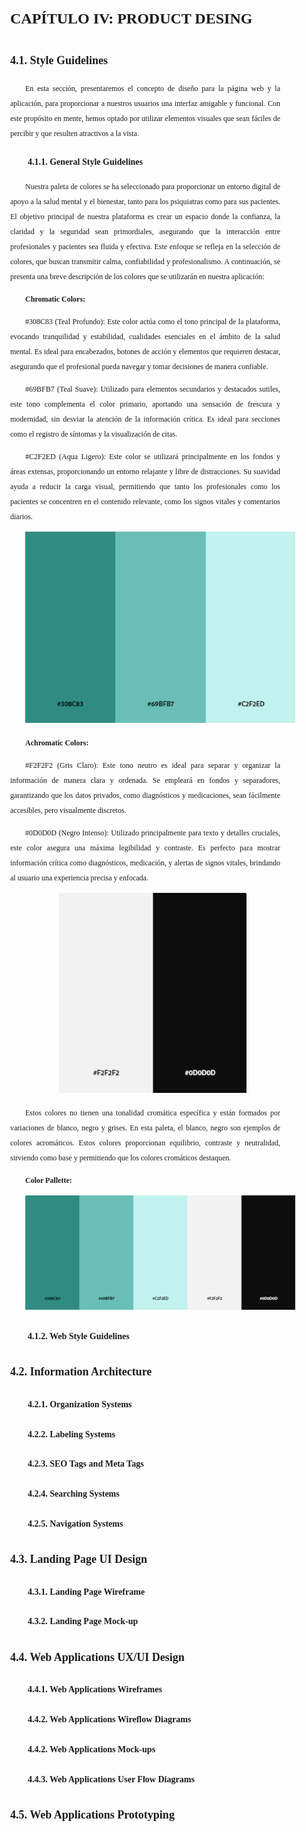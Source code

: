 <style>
  body {
    font-family: 'Times New Roman', sans-serif;
    text-align: justify;
    font-size: 12px;
    margin-left: 2em;
    margin-right: 2em;
    line-height: 2;
  }
  
  p {
    text-indent: 2em; /* Sangría en el primer renglón de cada párrafo */
  }

  h1 {
    margin-left: 0; /* No aplica sangría para el título principal */
  }

  h2 {
    margin-left: 0; /* No aplica sangría para subtítulos de nivel 2 */
  }

  h3 {
    margin-left: 2em; /* Aplica una sangría de 2em para subtítulos de nivel 3 */
  }

  h4 {
    margin-left: 4em; /* Aplica una sangría de 4em para subtítulos de nivel 4 */
  }
</style>

# **CAPÍTULO IV: PRODUCT DESING**
## 4.1. Style Guidelines
En esta sección, presentaremos el concepto de diseño para la página web y la aplicación, para proporcionar a nuestros usuarios una interfaz amigable y funcional. Con este propósito en mente, hemos optado por utilizar elementos visuales que sean fáciles de percibir y que resulten atractivos a la vista.
### 4.1.1. General Style Guidelines
Nuestra paleta de colores se ha seleccionado para proporcionar un entorno digital de apoyo a la salud mental y el bienestar, tanto para los psiquiatras como para sus pacientes. El objetivo principal de nuestra plataforma es crear un espacio donde la confianza, la claridad y la seguridad sean primordiales, asegurando que la interacción entre profesionales y pacientes sea fluida y efectiva. Este enfoque se refleja en la selección de colores, que buscan transmitir calma, confiabilidad y profesionalismo. A continuación, se presenta una breve descripción de los colores que se utilizarán en nuestra aplicación:

**Chromatic Colors:**

#308C83 (Teal Profundo): Este color actúa como el tono principal de la plataforma, evocando tranquilidad y estabilidad, cualidades esenciales en el ámbito de la salud mental. Es ideal para encabezados, botones de acción y elementos que requieren destacar, asegurando que el profesional pueda navegar y tomar decisiones de manera confiable.

#69BFB7 (Teal Suave): Utilizado para elementos secundarios y destacados sutiles, este tono complementa el color primario, aportando una sensación de frescura y modernidad, sin desviar la atención de la información crítica. Es ideal para secciones como el registro de síntomas y la visualización de citas.

#C2F2ED (Aqua Ligero): Este color se utilizará principalmente en los fondos y áreas extensas, proporcionando un entorno relajante y libre de distracciones. Su suavidad ayuda a reducir la carga visual, permitiendo que tanto los profesionales como los pacientes se concentren en el contenido relevante, como los signos vitales y comentarios diarios.

<p align="center">
  <img src="assets/chapter04/chromatic_colors-image.png" style="width:500px; height:auto;">
</p>

**Achromatic Colors:**

#F2F2F2 (Gris Claro): Este tono neutro es ideal para separar y organizar la información de manera clara y ordenada. Se empleará en fondos y separadores, garantizando que los datos privados, como diagnósticos y medicaciones, sean fácilmente accesibles, pero visualmente discretos.

#0D0D0D (Negro Intenso): Utilizado principalmente para texto y detalles cruciales, este color asegura una máxima legibilidad y contraste. Es perfecto para mostrar información crítica como diagnósticos, medicación, y alertas de signos vitales, brindando al usuario una experiencia precisa y enfocada.

<p align="center">
  <img src="assets/chapter04/achromatic_colors-image.png" style="width:300px; height:auto;">
</p>

Estos colores no tienen una tonalidad cromática específica y están formados por variaciones de blanco, negro y grises. En esta paleta, el blanco, negro son ejemplos de colores acromáticos. Estos colores proporcionan equilibrio, contraste y neutralidad, sirviendo como base y permitiendo que los colores cromáticos destaquen.

**Color Pallette:**

<p align="center">
  <img src="assets/chapter04/color_pallette-image.png" style="width:600px; height:auto;">
</p>


### 4.1.2. Web Style Guidelines

## 4.2. Information Architecture
### 4.2.1. Organization Systems
### 4.2.2. Labeling Systems
### 4.2.3. SEO Tags and Meta Tags
### 4.2.4. Searching Systems
### 4.2.5. Navigation Systems

## 4.3. Landing Page UI Design
### 4.3.1. Landing Page Wireframe
### 4.3.2. Landing Page Mock-up

## 4.4. Web Applications UX/UI Design
### 4.4.1. Web Applications Wireframes
### 4.4.2. Web Applications Wireflow Diagrams
### 4.4.2. Web Applications Mock-ups
### 4.4.3. Web Applications User Flow Diagrams

## 4.5. Web Applications Prototyping 